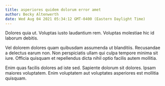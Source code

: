 ```yaml
---
title: asperiores quidem dolorum error amet
author: Becky Altenwerth
date: Wed Aug 04 2021 05:34:12 GMT-0400 (Eastern Daylight Time)
---
```

Dolores quia ut. Voluptas iusto laudantium rem. Voluptas molestiae hic id laborum debitis.

 Vel dolorem dolores quam quibusdam assumenda ut blanditiis. Recusandae a delectus earum non. Non perspiciatis ullam qui culpa tempore minima sit iure. Officia quisquam et repellendus dicta nihil optio facilis autem mollitia.

 Enim quas facilis dolores ad iste sed. Sapiente dolorum sit dolores. Ipsam maiores voluptatem. Enim voluptatem aut voluptates asperiores est mollitia quisquam.